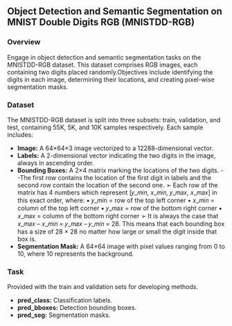 ## Object Detection and Semantic Segmentation on MNIST Double Digits RGB (MNISTDD-RGB)



### Overview

Engage in object detection and semantic segmentation tasks on the MNISTDD-RGB dataset. This dataset comprises RGB images, each containing two digits placed randomly.Objectives include identifying the digits in each image, determining their locations, and creating pixel-wise segmentation masks.

### Dataset

The MNISTDD-RGB dataset is split into three subsets: train, validation, and test, containing 55K, 5K, and 10K samples respectively. Each sample includes:
- **Image:** A 64×64×3 image vectorized to a 12288-dimensional vector.
- **Labels:** A 2-dimensional vector indicating the two digits in the image, always in ascending order.
- **Bounding Boxes:** A 2×4 matrix marking the locations of the two digits.
  --The first row contains the location of the first digit in labels and the second row contain the location of the second one. 
➢ Each row of the matrix has 4 numbers which represent [𝑦_𝑚𝑖𝑛, 𝑥_𝑚𝑖𝑛, 𝑦_𝑚𝑎𝑥, 𝑥_𝑚𝑎𝑥] in this exact order, where:
▪ 𝑦_𝑚𝑖n = row of the top left corner
▪ 𝑥_𝑚𝑖𝑛 = column of the top left corner
▪ 𝑦_𝑚𝑎𝑥 = row of the bottom right corner
▪ 𝑥_𝑚𝑎𝑥 = column of the bottom right corner
➢ It is always the case that 𝑥_𝑚𝑎𝑥 – 𝑥_𝑚𝑖𝑛 = 𝑦_𝑚𝑎𝑥 – 𝑦_𝑚𝑖𝑛 = 28. This means that each bounding box has a size of 
28 × 28 no matter how large or small the digit inside that box is.
- **Segmentation Mask:** A 64×64 image with pixel values ranging from 0 to 10, where 10 represents the background.

### Task

Provided with the train and validation sets for developing  methods.
- **pred_class:** Classification labels.
- **pred_bboxes:** Detection bounding boxes.
- **pred_seg:** Segmentation masks.
